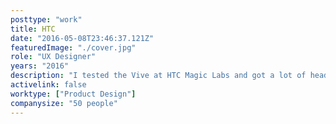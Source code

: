 ```yaml
---
posttype: "work"
title: HTC
date: "2016-05-08T23:46:37.121Z"
featuredImage: "./cover.jpg"
role: "UX Designer"
years: "2016"
description: "I tested the Vive at HTC Magic Labs and got a lot of headaches."
activelink: false
worktype: ["Product Design"]
companysize: "50 people"
---
```

